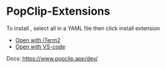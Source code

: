 # PopClip-Extensions

To install , select all in a YAML file then click install extension

* [Open with iTerm2](./Open-with-iTerm2.yaml)
* [Open with VS-code](./Open-with-VS-Code.yaml)

Docs: https://www.popclip.app/dev/